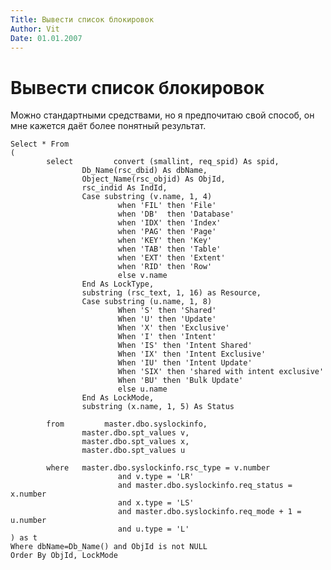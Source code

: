 ```yaml
---
Title: Вывести список блокировок
Author: Vit
Date: 01.01.2007
---
```



Вывести список блокировок
=========================

Можно стандартными средствами, но я предпочитаю свой способ, он мне
кажется даёт более понятный результат.

    Select * From
    (
            select         convert (smallint, req_spid) As spid,
                    Db_Name(rsc_dbid) As dbName,
                    Object_Name(rsc_objid) As ObjId,
                    rsc_indid As IndId,
                    Case substring (v.name, 1, 4)
                            when 'FIL' then 'File'
                            when 'DB'  then 'Database'
                            when 'IDX' then 'Index'
                            when 'PAG' then 'Page'
                            when 'KEY' then 'Key'
                            when 'TAB' then 'Table'
                            when 'EXT' then 'Extent'
                            when 'RID' then 'Row'
                            else v.name 
                    End As LockType,
                    substring (rsc_text, 1, 16) as Resource,
                    Case substring (u.name, 1, 8)
                            When 'S' then 'Shared' 
                            When 'U' then 'Update'
                            When 'X' then 'Exclusive'
                            When 'I' then 'Intent'
                            When 'IS' then 'Intent Shared'
                            When 'IX' then 'Intent Exclusive'
                            When 'IU' then 'Intent Update'
                            When 'SIX' then 'shared with intent exclusive'
                            When 'BU' then 'Bulk Update'
                            else u.name
                    End As LockMode,
                    substring (x.name, 1, 5) As Status
     
            from         master.dbo.syslockinfo,
                    master.dbo.spt_values v,
                    master.dbo.spt_values x,
                    master.dbo.spt_values u
     
            where   master.dbo.syslockinfo.rsc_type = v.number
                            and v.type = 'LR'
                            and master.dbo.syslockinfo.req_status = x.number
                            and x.type = 'LS'
                            and master.dbo.syslockinfo.req_mode + 1 = u.number
                            and u.type = 'L'
    ) as t
    Where dbName=Db_Name() and ObjId is not NULL
    Order By ObjId, LockMode
